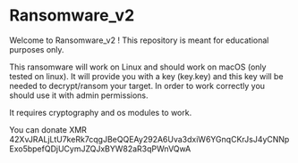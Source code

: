 # Ransomware_v2
Welcome to Ransomware_v2 !
This repository is meant for educational purposes only. 

This ransomware will work on Linux and should work on macOS (only tested on linux). It will provide you with a key (key.key) and this key will be needed to decrypt/ransom your target. In order to work correctly you should use it with admin permissions.

It requires cryptography and os modules to work.

You can donate XMR 42XvJRALjLtU7keRk7cqgJBeQQEAy292A6Uva3dxiW6YGnqCKrJsJ4yCNNpExo5bpefQDjUCymJZQJxBYW82aR3qPWnVQwA
